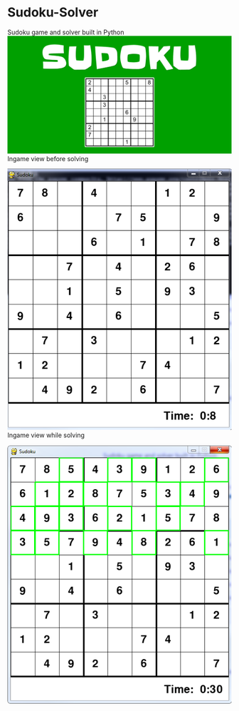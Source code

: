 # Sudoku-Solver
 Sudoku game and solver built in Python
![](sudoku-logo.png)
Ingame view before solving

![](ingame.png)
Ingame view while solving

![](ingame_solving.png)

